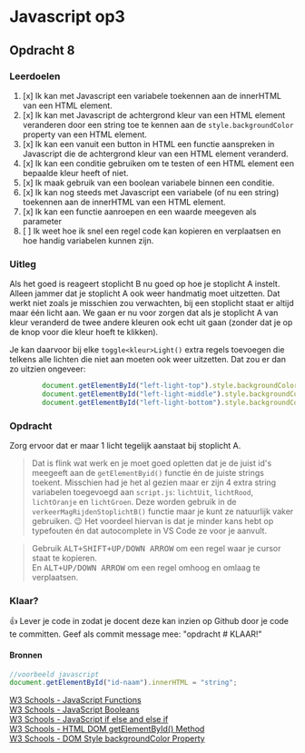 # Javascript op3

## Opdracht 8

### Leerdoelen
1. [x] Ik kan met Javascript een variabele toekennen aan de innerHTML van een HTML element.  
2. [x] Ik kan met Javascript de achtergrond kleur van een HTML element veranderen door een string toe te kennen aan de `style.backgroundColor` property van een HTML element.  
3. [x] Ik kan een vanuit een button in HTML een functie aanspreken in Javascript die de achtergrond kleur van een HTML element veranderd.  
4. [x] Ik kan een conditie gebruiken om te testen of een HTML element een bepaalde kleur heeft of niet.  
5. [x] Ik maak gebruik van een boolean variabele binnen een conditie.  
6. [x] Ik kan nog steeds met Javascript een variabele (of nu een string) toekennen aan de innerHTML van een HTML element.  
7. [x] Ik kan een functie aanroepen en een waarde meegeven als parameter
8. [ ] Ik weet hoe ik snel een regel code kan kopieren en verplaatsen en hoe handig variabelen kunnen zijn.

### Uitleg

Als het goed is reageert stoplicht B nu goed op hoe je stoplicht A instelt. Alleen jammer dat je stoplicht A ook weer handmatig moet uitzetten. Dat werkt niet zoals je misschien zou verwachten, bij een stoplicht staat er altijd maar één licht aan. We gaan er nu voor zorgen dat als je stoplicht A van kleur veranderd de twee andere kleuren ook echt uit gaan (zonder dat je op de knop voor die kleur hoeft te klikken).

Je kan daarvoor bij elke `toggle<kleur>Light()` extra regels toevoegen die telkens alle lichten die niet aan moeten ook weer uitzetten. Dat zou er dan zo uitzien ongeveer:
```javascript
        document.getElementById("left-light-top").style.backgroundColor = "red";
        document.getElementById("left-light-middle").style.backgroundColor = "gray";
        document.getElementById("left-light-bottom").style.backgroundColor = "gray";
```

### Opdracht

Zorg ervoor dat er maar 1 licht tegelijk aanstaat bij stoplicht A.
>Dat is flink wat werk en je moet goed opletten dat je de juist id's meegeeft aan de `getElementByid()` functie én de juiste strings toekent. Misschien had je het al gezien maar er zijn 4 extra string variabelen toegevoegd aan `script.js`: `lichtUit`, `lichtRood`, `lichtOranje` en `lichtGroen`. Deze worden gebruik in de `verkeerMagRijdenStoplichtB()` functie maar je kunt ze natuurlijk vaker gebruiken. :wink: 
> Het voordeel hiervan is dat je minder kans hebt op typefouten én dat autocomplete in VS Code ze voor je aanvult.

> Gebruik <kbd>ALT</kbd><kbd>+</kbd><kbd>SHIFT</kbd><kbd>+</kbd><kbd>UP/DOWN ARROW</kbd> om een regel waar je cursor staat te kopieren.  
> En  <kbd>ALT</kbd><kbd>+</kbd><kbd>UP/DOWN ARROW</kbd> om een regel omhoog en omlaag te verplaatsen.


### Klaar?



:+1: Lever je code in zodat je docent deze kan inzien op Github door je code te committen. Geef als commit message mee: "opdracht # KLAAR!" 

#### Bronnen

```javascript
//voorbeeld javascript
document.getElementById("id-naam").innerHTML = "string";
```

[W3 Schools - JavaScript Functions](https://www.w3schools.com/js/js_functions.asp)  
[W3 Schools - JavaScript Booleans](https://www.w3schools.com/JS/js_booleans.asp)  
[W3 Schools - JavaScript if else and else if](https://www.w3schools.com/js/js_if_else.asp)  
[W3 Schools - HTML DOM getElementById() Method](https://www.w3schools.com/jsref/met_document_getelementbyid.asp)  
[W3 Schools - DOM Style backgroundColor Property](https://www.w3schools.com/jsref/prop_style_backgroundcolor.asp)  

